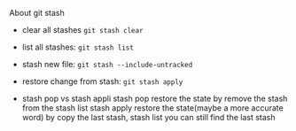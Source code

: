 About git stash

- clear all stashes
        ```
        git stash clear
        ```

- list all stashes: 
        ```
        git stash list
        ```
- stash new file:
        ``` git stash --include-untracked ```
        
- restore change from stash: ``` git stash apply ```

- stash pop vs stash appli
        stash pop restore the state by remove the stash from the stash list
        stash apply restore the state(maybe a more accurate word) by copy the last stash, stash list you can still find the last stash 
